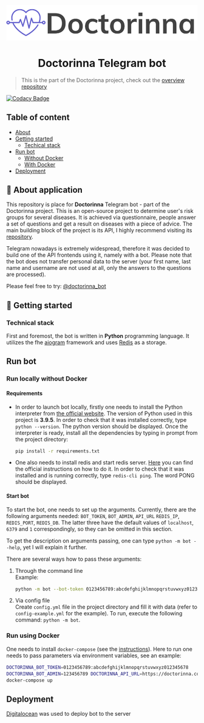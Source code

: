<div align="center" height="130px">
  <img src="./media/Logotype.svg" alt="Logotype"/><br/>
  <h1> Doctorinna Telegram bot </h1>
  <p></p>
</div>

> This is the part of the Doctorinna project, check out the [overview repository](https://github.com/Doctorinna/overview)

[![Codacy Badge](https://app.codacy.com/project/badge/Grade/5e91d2c1d64f41cd9bbfeedb7af7f81c)](https://www.codacy.com/gh/Doctorinna/telegram-bot/dashboard?utm_source=github.com&amp;utm_medium=referral&amp;utm_content=Doctorinna/telegram-bot&amp;utm_campaign=Badge_Grade)

## Table of content
- [About](#about)
- [Getting started](#getting-started)
  - [Techical stack](#tech-stack)
- [Run bot](#run)
  - [Without Docker](#without-docker)
  - [With Docker](#with-docker)
- [Deployment](#deploy)


## 📎 About application <a name="about"></a>
This repository is place for **Doctorinna** Telegram bot - part of the Doctorinna project.
This is an open-source project to determine user's risk groups for several diseases.
It is achieved via questionnaire, people answer a set of questions and get a result on diseases with a piece of advice.
The main building block of the project is its API, I highly recommend visiting its [repository](https://github.com/Doctorinna/backend).

Telegram nowadays is extremely widespread, therefore it was decided to build one of the API frontends using it,
namely with a bot. Please note that the bot does not transfer personal data to the server
(your first name, last name and username are not used at all, only the answers to the questions are processed).

Please feel free to try: [@doctorinna_bot](https://t.me/doctorinna_bot)

## 📌 Getting started <a name="getting-started"></a>

### Technical stack <a name="tech-stack"></a>
First and foremost, the bot is written in **Python** programming language.
It utilizes the fhe [aiogram](https://github.com/aiogram/aiogram) framework and 
uses [Redis](https://redis.io/) as a storage.

## Run bot <a name="run"></a>

### Run locally without Docker <a name="without-docker"></a>

#### Requirements
- In order to launch bot locally, firstly one needs to install the Python interpreter from [the official website](https://www.python.org/downloads/). 
  The version of Python used in this project is **3.9.5**. In order to check that it was installed correctly, type `python --version`.
  The python version should be displayed. Once the interpreter is ready, install all the dependencies by typing in prompt from the project directory:
  ```bash
  pip install -r requirements.txt
  ```

- One also needs to install redis and start redis server. [Here](https://redis.io/download) you can find the official instructions on how to do it. 
  In order to check that it was installed and is running correctly, type `redis-cli ping`. The word PONG should be displayed.
  
#### Start bot
To start the bot, one needs to set up the arguments.
Currently, there are the following arguments needed: `BOT_TOKEN`, `BOT_ADMIN`, `API_URL` `REDIS_IP`, `REDIS_PORT`, `REDIS_DB`.
The latter three have the default values of `localhost`, `6379` and `1` correspondingly, so they can be omitted in this section.

To get the description on arguments passing, one can type `python -m bot --help`, yet I will explain it further.

There are several ways how to pass these arguments:

  1) Through the command line  
     Example:  
     ```bash
     python -m bot --bot-token 0123456789:abcdefghijklmnopqrstuvwxyz012345678 --bot-admin 123456789 --api-url https://doctorinna.com/api
     ```

  2) Via config file  
     Create `config.yml` file in the project directory and fill it with data (refer to `config-example.yml` for the example).
     To run, execute the following command: `python -m bot`.

   
### Run using Docker <a name="with-docker"></a>
One needs to install `docker-compose` (see the [instructions](https://docs.docker.com/compose/install/)).
Here to run one needs to pass parameters via environment variables,
see an example:
```bash
DOCTORINNA_BOT_TOKEN=0123456789:abcdefghijklmnopqrstuvwxyz012345678 
DOCTORINNA_BOT_ADMIN=123456789 DOCTORINNA_API_URL=https://doctorinna.com/api
docker-compose up
```

## Deployment <a name="deploy"></a>
[Digitalocean](https://www.digitalocean.com/) was used to deploy bot to the server

